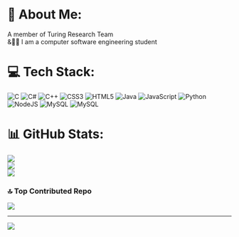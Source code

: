 # 💫 About Me:
A member of Turing Research Team <br>&🧑‍💻 I am a computer software engineering student<br>


# 💻 Tech Stack:
![C](https://img.shields.io/badge/c-%2300599C.svg?style=for-the-badge&logo=c&logoColor=white) ![C#](https://img.shields.io/badge/c%23-%23239120.svg?style=for-the-badge&logo=csharp&logoColor=white) ![C++](https://img.shields.io/badge/c++-%2300599C.svg?style=for-the-badge&logo=c%2B%2B&logoColor=white) ![CSS3](https://img.shields.io/badge/css3-%231572B6.svg?style=for-the-badge&logo=css3&logoColor=white) ![HTML5](https://img.shields.io/badge/html5-%23E34F26.svg?style=for-the-badge&logo=html5&logoColor=white) ![Java](https://img.shields.io/badge/java-%23ED8B00.svg?style=for-the-badge&logo=openjdk&logoColor=white) ![JavaScript](https://img.shields.io/badge/javascript-%23323330.svg?style=for-the-badge&logo=javascript&logoColor=%23F7DF1E) ![Python](https://img.shields.io/badge/python-3670A0?style=for-the-badge&logo=python&logoColor=ffdd54) ![NodeJS](https://img.shields.io/badge/node.js-6DA55F?style=for-the-badge&logo=node.js&logoColor=white) ![MySQL](https://img.shields.io/badge/mysql-4479A1.svg?style=for-the-badge&logo=mysql&logoColor=white) ![MySQL](https://img.shields.io/badge/mysql-4479A1.svg?style=for-the-badge&logo=mysql&logoColor=white)
# 📊 GitHub Stats:
![](https://github-readme-stats.vercel.app/api?username=ZahraHosseinkhani&theme=synthwave&hide_border=false&include_all_commits=false&count_private=false)<br/>
![](https://github-readme-streak-stats.herokuapp.com/?user=ZahraHosseinkhani&theme=synthwave&hide_border=false)<br/>
![](https://github-readme-stats.vercel.app/api/top-langs/?username=ZahraHosseinkhani&theme=synthwave&hide_border=false&include_all_commits=false&count_private=false&layout=compact)

### 🔝 Top Contributed Repo
![](https://github-contributor-stats.vercel.app/api?username=ZahraHosseinkhani&limit=5&theme=synthwave&combine_all_yearly_contributions=true)

---
[![](https://visitcount.itsvg.in/api?id=ZahraHosseinkhani&icon=9&color=5)](https://visitcount.itsvg.in)

<!-- Proudly created with GPRM ( https://gprm.itsvg.in ) -->
